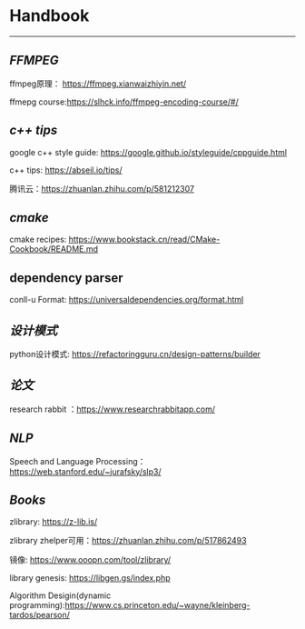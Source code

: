 # Handbook
-----------------------------------------------
*FFMPEG*
---------------------------------------------
ffmpeg原理： https://ffmpeg.xianwaizhiyin.net/

ffmepg course:https://slhck.info/ffmpeg-encoding-course/#/

*c++ tips*
----------------------------------------------
google c++ style guide: https://google.github.io/styleguide/cppguide.html

c++ tips: https://abseil.io/tips/

腾讯云：https://zhuanlan.zhihu.com/p/581212307

*cmake*
----------------------------------------------
cmake recipes: https://www.bookstack.cn/read/CMake-Cookbook/README.md

**dependency parser**
---------------------------------------------
conll-u Format: https://universaldependencies.org/format.html

*设计模式*
------------------------------------------
python设计模式: https://refactoringguru.cn/design-patterns/builder

*论文*
-----------------------------------------
research rabbit ：https://www.researchrabbitapp.com/

*NLP*
-----------------------------------------
Speech and Language Processing：https://web.stanford.edu/~jurafsky/slp3/


*Books*
-----------------------------------------
zlibrary: https://z-lib.is/

zlibrary zhelper可用：https://zhuanlan.zhihu.com/p/517862493

镜像: https://www.ooopn.com/tool/zlibrary/

library  genesis: https://libgen.gs/index.php 

Algorithm Desigin(dynamic programming):https://www.cs.princeton.edu/~wayne/kleinberg-tardos/pearson/


